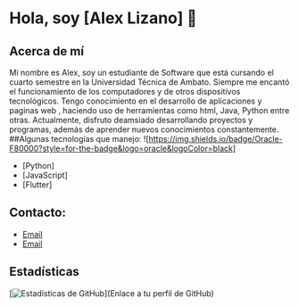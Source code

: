 # Hola, soy [Alex Lizano] 👋

## Acerca de mí
Mi nombre es Alex, soy un estudiante de Software que está cursando el cuarto semestre en la Universidad Técnica de Ambato. Siempre me encantó el funcionamiento de los computadores y de otros dispositivos tecnológicos. Tengo conocimiento en el desarrollo de aplicaciones y paginas web , haciendo uso de herramientas como html, Java, Python entre otras. Actualmente, disfruto deamsiado desarrollando proyectos y programas, además de aprender nuevos conocimientos constantemente.
##Algunas tecnologías que manejo:
![https://img.shields.io/badge/Oracle-F80000?style=for-the-badge&logo=oracle&logoColor=black]
- [Python]
- [JavaScript]
- [Flutter]
## Contacto:
- [Email](alizano4338@uta.edu.ec)
- [Email](alexsanty10lm@gmail.com)

## Estadísticas
[![Estadísticas de GitHub](https://github-readme-stats.vercel.app/api?username=tunombredeusuario)](Enlace a tu perfil de GitHub)

<!--
**IAlexLizano/IAlexLizano** is a ✨ _special_ ✨ repository because its `README.md` (this file) appears on your GitHub profile.

Here are some ideas to get you started:

- 🔭 I’m currently working on ...
- 🌱 I’m currently learning ...
- 👯 I’m looking to collaborate on ...
- 🤔 I’m looking for help with ...
- 💬 Ask me about ...
- 📫 How to reach me: ...
- 😄 Pronouns: ...
- ⚡ Fun fact: ...
-->
